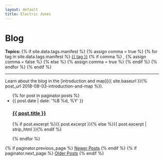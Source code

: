 ```yaml
---
layout: default
title: Electric Jones
---
```


<div class="home" id="home">
  <h1 class="pageTitle">Blog</h1>
    <p class="meta">
      <strong>Topics: </strong>
      {% if site.data.tags.manifest %}
        {% assign comma = true %}
        {% for tag in site.data.tags.manifest %}
            <a href="/tags/{{ tag }}.html">{{ tag }}</a>
            {% if comma %}
              ,
                {% assign comma = false %}
            {% else %}
                {% assign comma = true %}
            {% endif %}
        {% endfor %}
      {% endif %}
    </p>

<hr />
    
Learn about the blog in the [introduction and map]({{ site.baseurl }}{% post_url 2018-08-03-introduction-and-map %}).

  <ul class="posts noList">
    {% for post in paginator.posts %}
      <li>
        <span class="date">{{ post.date | date: '%B %d, %Y' }}</span>
        <h3><a class="post-link" href="{{ post.url | prepend: site.baseurl }}">{{ post.title }}</a></h3>
        <p>{% if post.excerpt %}{{ post.excerpt }}{% else %}{{ post.excerpt | strip_html }}{% endif %}</p>
      </li>
    {% endfor %}
  </ul>
  <!-- Pagination links -->
  <div class="pagination">
    {% if paginator.previous_page %}
      <a href="{{ paginator.previous_page_path | prepend: site.baseurl }}" class="previous button__outline">Newer Posts</a>
    {% endif %}
    {% if paginator.next_page %}
      <a href="{{ paginator.next_page_path | prepend: site.baseurl }}" class="next button__outline">Older Posts</a>
    {% endif %}
  </div>
</div>
